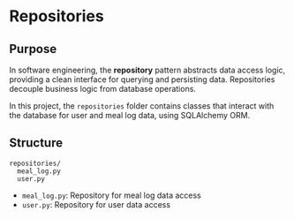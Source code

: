 # Repositories

## Purpose

In software engineering, the **repository** pattern abstracts data access logic, providing a clean interface for querying and persisting data. Repositories decouple business logic from database operations.

In this project, the `repositories` folder contains classes that interact with the database for user and meal log data, using SQLAlchemy ORM.

## Structure

```
repositories/
  meal_log.py
  user.py
```

- `meal_log.py`: Repository for meal log data access
- `user.py`: Repository for user data access 